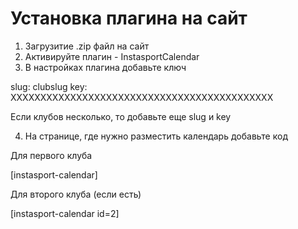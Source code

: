 # Установка плагина на сайт

1. Загрузитие .zip файл на сайт
2. Активируйте плагин - InstasportCalendar
3. В настройках плагина добавьте ключ

slug: clubslug
key: XXXXXXXXXXXXXXXXXXXXXXXXXXXXXXXXXXXXXXXXXXXX

Если клубов несколько, то добавьте еще slug и key

4. На странице, где нужно разместить календарь добавьте код

Для первого клуба

[instasport-calendar]

Для второго клуба (если есть)

[instasport-calendar id=2]
